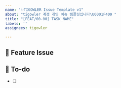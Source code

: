 ```yaml
---
name: "✨TIGOWLER Issue Template v1"
about: "tigowler 계정 개인 이슈 템플릿입니다\U0001F409 "
title: "[FEAT/00-00] TASK_NAME"
labels: ''
assignees: tigowler

---
```


## 📌 Feature Issue

## 📌 To-do
- [ ]
